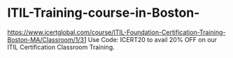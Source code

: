 # ITIL-Training-course-in-Boston-
https://www.icertglobal.com/course/ITIL-Foundation-Certification-Training-Boston-MA/Classroom/1/31               Use Code: ICERT20 to avail 20% OFF on our ITIL Certification Classroom Training.   
